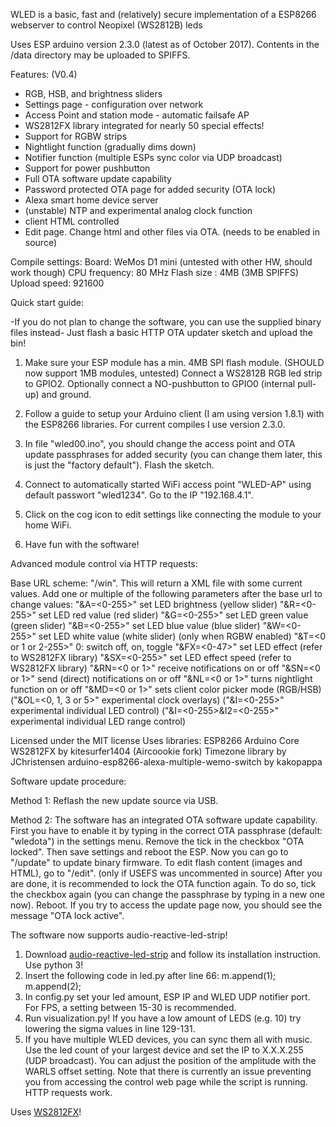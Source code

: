WLED is a basic, fast and (relatively) secure implementation of a ESP8266 webserver to control Neopixel (WS2812B) leds

Uses ESP arduino version 2.3.0 (latest as of October 2017).
Contents in the /data directory may be uploaded to SPIFFS.

Features: (V0.4)
- RGB, HSB, and brightness sliders
- Settings page - configuration over network
- Access Point and station mode - automatic failsafe AP
- WS2812FX library integrated for nearly 50 special effects!
- Support for RGBW strips
- Nightlight function (gradually dims down)
- Notifier function (multiple ESPs sync color via UDP broadcast)
- Support for power pushbutton
- Full OTA software update capability
- Password protected OTA page for added security (OTA lock)
- Alexa smart home device server
- (unstable) NTP and experimental analog clock function
- client HTML controlled
- Edit page. Change html and other files via OTA. (needs to be enabled in source)

Compile settings:
Board: WeMos D1 mini (untested with other HW, should work though)
CPU frequency: 80 MHz
Flash size : 4MB (3MB SPIFFS)
Upload speed: 921600


Quick start guide:

-If you do not plan to change the software, you can use the supplied binary files instead-
Just flash a basic HTTP OTA updater sketch and upload the bin!


1. Make sure your ESP module has a min. 4MB SPI flash module. (SHOULD now support 1MB modules, untested)
Connect a  WS2812B RGB led strip to GPIO2. Optionally connect a NO-pushbutton to GPIO0 (internal pull-up) and ground.

2. Follow a guide to setup your Arduino client (I am using version 1.8.1) with the ESP8266 libraries.
For current compiles I use version 2.3.0.

3. In file "wled00.ino", you should change the access point and OTA update passphrases for added security (you can change them later, this is just the "factory default"). Flash the sketch.

5. Connect to automatically started WiFi access point "WLED-AP" using default passwort "wled1234". Go to the IP "192.168.4.1".

6. Click on the cog icon to edit settings like connecting the module to your home WiFi.

7. Have fun with the software!


Advanced module control via HTTP requests:

Base URL scheme: "<moduleip>/win". This will return a XML file with some current values.
Add one or multiple of the following parameters after the base url to change values:
"&A=<0-255>" set LED brightness (yellow slider)
"&R=<0-255>" set LED red value (red slider)
"&G=<0-255>" set LED green value (green slider)
"&B=<0-255>" set LED blue value (blue slider)
"&W=<0-255>" set LED white value (white slider) (only when RGBW enabled)
"&T=<0 or 1 or 2-255>" 0: switch off, on, toggle
"&FX=<0-47>" set LED effect (refer to WS2812FX library)
"&SX=<0-255>" set LED effect speed (refer to WS2812FX library)
"&RN=<0 or 1>" receive notifications on or off
"&SN=<0 or 1>" send (direct) notifications on or off
"&NL=<0 or 1>" turns nightlight function on or off
"&MD=<0 or 1>" sets client color picker mode (RGB/HSB)
("&OL=<0, 1, 3 or 5>" experimental clock overlays)
("&I=<0-255>" experimental individual LED control)
("&I=<0-255>&I2=<0-255>" experimental individual LED range control)


Licensed under the MIT license 
Uses libraries: 
ESP8266 Arduino Core 
WS2812FX by kitesurfer1404 (Aircoookie fork) 
Timezone library by JChristensen
arduino-esp8266-alexa-multiple-wemo-switch by kakopappa


Software update procedure:

Method 1: Reflash the new update source via USB.

Method 2: The software has an integrated OTA software update capability.
First you have to enable it by typing in the correct OTA passphrase (default: "wledota") in the settings menu.
Remove the tick in the checkbox "OTA locked". Then save settings and reboot the ESP.
Now you can go to "<moduleip>/update" to update binary firmware.
To edit flash content (images and HTML), go to "<moduleip>/edit". (only if USEFS was uncommented in source)
After you are done, it is recommended to lock the OTA function again.
To do so, tick the checkbox again (you can change the passphrase by typing in a new one now). Reboot.
If you try to access the update page now, you should see the message "OTA lock active".


The software now supports audio-reactive-led-strip!

1. Download [audio-reactive-led-strip](https://github.com/scottlawsonbc/audio-reactive-led-strip) and follow its installation instruction. Use python 3!
2. Insert the following code in led.py after line 66:
    m.append(1);
    m.append(2);
3. In config.py set your led amount, ESP IP and WLED UDP notifier port. For FPS, a setting between 15-30 is recommended.
4. Run visualization.py! If you have a low amount of LEDS (e.g. 10) try lowering the sigma values in line 129-131.
5. If you have multiple WLED devices, you can sync them all with music.
Use the led count of your largest device and set the IP to X.X.X.255 (UDP broadcast).
You can adjust the position of the amplitude with the WARLS offset setting.
Note that there is currently an issue preventing you from accessing the control web page while the script is running. HTTP requests work.


Uses [WS2812FX](https://github.com/kitesurfer1404/WS2812FX)!






